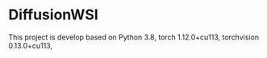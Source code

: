 # DiffusionWSI

This project is develop based on Python 3.8, torch 1.12.0+cu113, torchvision 0.13.0+cu113,